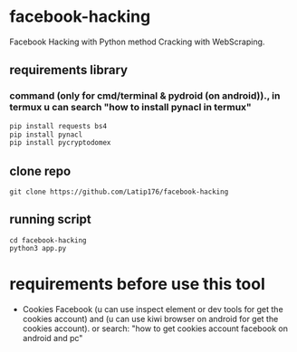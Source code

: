 # facebook-hacking
Facebook Hacking with Python method Cracking with WebScraping.
## requirements library
### command (only for cmd/terminal & pydroid (on android))., in termux u can search "how to install pynacl in termux"
```BASH
pip install requests bs4
pip install pynacl
pip install pycryptodomex
```
## clone repo
```
git clone https://github.com/Latip176/facebook-hacking
```
## running script
```
cd facebook-hacking
python3 app.py
```

# requirements before use this tool
- Cookies Facebook (u can use inspect element or dev tools for get the cookies account) and (u can use kiwi browser on android for get the cookies account). or search: "how to get cookies account facebook on android and pc"

